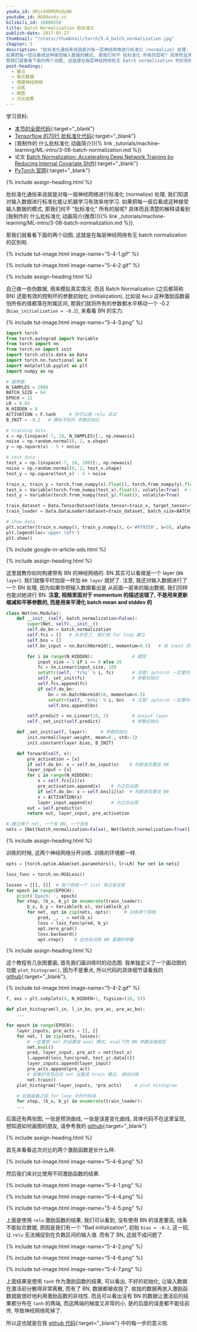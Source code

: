 ```yaml
---
youku_id: XMjc4ODM5MzQyNA
youtube_id: NGO0oxdz-zs
bilibili_id: 16000550
title: Batch Normalization 批标准化
publish-date: 2017-05-27
thumbnail: "/static/thumbnail/torch/5.4_batch_normalization.jpg"
chapter: 5
description: "批标准化通俗来说就是对每一层神经网络进行标准化 (normalize) 处理, 我们知道对输入数据进行标准化能让机器学习有效率地学习.
如果把每一层后看成这种接受输入数据的模式, 那我们何不 批标准化 所有的层呢? 具体而且清楚的解释请看到 我制作的 什么批标准化 动画简介(推荐).
那我们就看看下面的两个动图, 这就是在每层神经网络有无 batch normalization 的区别啦."
post-headings:
  - 要点
  - 做点数据
  - 搭建神经网络
  - 训练
  - 画图
  - 对比结果
---
```



学习资料:
  * [本节的全部代码](https://github.com/MorvanZhou/PyTorch-Tutorial/blob/master/tutorial-contents/504_batch_normalization.py){:target="_blank"}
  * [Tensorflow 的70行 批标准化代码](https://github.com/MorvanZhou/Tensorflow-Tutorial/blob/master/tutorial-contents/502_batch_normalization.py){:target="_blank"}
  * [我制作的 什么批标准化 动画简介]({% link _tutorials/machine-learning/ML-intro/3-08-batch-normalization.md %})
  * 论文 [Batch Normalization: Accelerating Deep Network Training by Reducing Internal Covariate Shift](https://arxiv.org/abs/1502.03167){:target="_blank"}
  * [PyTorch 官网](http://pytorch.org/){:target="_blank"}

{% include assign-heading.html %}

批标准化通俗来说就是对每一层神经网络进行标准化 (normalize) 处理, 我们知道对输入数据进行标准化能让机器学习有效率地学习.
如果把每一层后看成这种接受输入数据的模式, 那我们何不 "批标准化" 所有的层呢? 具体而且清楚的解释请看到 [我制作的 什么批标准化 动画简介(推荐)]({% link _tutorials/machine-learning/ML-intro/3-08-batch-normalization.md %}).

那我们就看看下面的两个动图, 这就是在每层神经网络有无 batch normalization 的区别啦.

{% include tut-image.html image-name="5-4-1.gif" %}

{% include tut-image.html image-name="5-4-2.gif" %}





{% include assign-heading.html %}

自己做一些伪数据, 用来模拟真实情况. 而且 Batch Normalization (之后都简称BN) 还能有效的控制坏的参数初始化 (initialization),
比如说 `ReLU` 这种激励函数最怕所有的值都落在附属区间, 那我们就将所有的参数都水平移动一个 -0.2 (`bias_initialization = -0.2`),
来看看 BN 的实力.

{% include tut-image.html image-name="5-4-3.png" %}


```python
import torch
from torch.autograd import Variable
from torch import nn
from torch.nn import init
import torch.utils.data as Data
import torch.nn.functional as F
import matplotlib.pyplot as plt
import numpy as np

# 超参数
N_SAMPLES = 2000
BATCH_SIZE = 64
EPOCH = 12
LR = 0.03
N_HIDDEN = 8
ACTIVATION = F.tanh     # 你可以换 relu 试试
B_INIT = -0.2   # 模拟不好的 参数初始化

# training data
x = np.linspace(-7, 10, N_SAMPLES)[:, np.newaxis]
noise = np.random.normal(0, 2, x.shape)
y = np.square(x) - 5 + noise

# test data
test_x = np.linspace(-7, 10, 200)[:, np.newaxis]
noise = np.random.normal(0, 2, test_x.shape)
test_y = np.square(test_x) - 5 + noise

train_x, train_y = torch.from_numpy(x).float(), torch.from_numpy(y).float()
test_x = Variable(torch.from_numpy(test_x).float(), volatile=True)  # volatile=True 不进行梯度计算
test_y = Variable(torch.from_numpy(test_y).float(), volatile=True)

train_dataset = Data.TensorDataset(data_tensor=train_x, target_tensor=train_y)
train_loader = Data.DataLoader(dataset=train_dataset, batch_size=BATCH_SIZE, shuffle=True, num_workers=2,)

# show data
plt.scatter(train_x.numpy(), train_y.numpy(), c='#FF9359', s=50, alpha=0.2, label='train')
plt.legend(loc='upper left')
plt.show()
```

{% include google-in-article-ads.html %}

{% include assign-heading.html %}

这里就教你如何构建带有 BN 的神经网络的. BN 其实可以看做是一个 layer (`BN layer`).
我们就像平时加层一样加 `BN layer` 就好了. 注意, 我还对输入数据进行了一个 BN 处理, 因为如果你把输入数据看出是
从前面一层来的输出数据, 我们同样也能对她进行 BN. **注意, 视频里面对于 momentum 的描述说错了,
不是用来更新缩减和平移参数的, 而是用来平滑化 batch mean and stddev 的**

```python
class Net(nn.Module):
    def __init__(self, batch_normalization=False):
        super(Net, self).__init__()
        self.do_bn = batch_normalization
        self.fcs = []   # 太多层了, 我们用 for loop 建立
        self.bns = []
        self.bn_input = nn.BatchNorm1d(1, momentum=0.5)   # 给 input 的 BN

        for i in range(N_HIDDEN):               # 建层
            input_size = 1 if i == 0 else 10
            fc = nn.Linear(input_size, 10)
            setattr(self, 'fc%i' % i, fc)       # 注意! pytorch 一定要你将层信息变成 class 的属性! 我在这里花了2天时间发现了这个 bug
            self._set_init(fc)                  # 参数初始化
            self.fcs.append(fc)
            if self.do_bn:
                bn = nn.BatchNorm1d(10, momentum=0.5)
                setattr(self, 'bn%i' % i, bn)   # 注意! pytorch 一定要你将层信息变成 class 的属性! 我在这里花了2天时间发现了这个 bug
                self.bns.append(bn)

        self.predict = nn.Linear(10, 1)         # output layer
        self._set_init(self.predict)            # 参数初始化

    def _set_init(self, layer):     # 参数初始化
        init.normal(layer.weight, mean=0., std=.1)
        init.constant(layer.bias, B_INIT)

    def forward(self, x):
        pre_activation = [x]
        if self.do_bn: x = self.bn_input(x)    # 判断是否要加 BN
        layer_input = [x]
        for i in range(N_HIDDEN):
            x = self.fcs[i](x)
            pre_activation.append(x)    # 为之后出图
            if self.do_bn: x = self.bns[i](x)  # 判断是否要加 BN
            x = ACTIVATION(x)
            layer_input.append(x)       # 为之后出图
        out = self.predict(x)
        return out, layer_input, pre_activation

# 建立两个 net, 一个有 BN, 一个没有
nets = [Net(batch_normalization=False), Net(batch_normalization=True)]
```

{% include assign-heading.html %}

训练的时候, 这两个神经网络分开训练. 训练的环境都一样.

```python
opts = [torch.optim.Adam(net.parameters(), lr=LR) for net in nets]

loss_func = torch.nn.MSELoss()

losses = [[], []]  # 每个网络一个 list 来记录误差
for epoch in range(EPOCH):
    print('Epoch: ', epoch)
    for step, (b_x, b_y) in enumerate(train_loader):
        b_x, b_y = Variable(b_x), Variable(b_y)
        for net, opt in zip(nets, opts):     # 训练两个网络
            pred, _, _ = net(b_x)
            loss = loss_func(pred, b_y)
            opt.zero_grad()
            loss.backward()
            opt.step()    # 这也会训练 BN 里面的参数
```


{% include assign-heading.html %}

这个教程有几张图要画, 首先我们画训练时的动态图. 我单独定义了一个画动图的功能 `plot_histogram()`,
因为不是重点, 所以代码的具体细节请看我的 [github](https://github.com/MorvanZhou/PyTorch-Tutorial/blob/master/tutorial-contents/504_batch_normalization.py){:target="_blank"},

{% include tut-image.html image-name="5-4-2.gif" %}

```python
f, axs = plt.subplots(4, N_HIDDEN+1, figsize=(10, 5))

def plot_histogram(l_in, l_in_bn, pre_ac, pre_ac_bn):
    ...

for epoch in range(EPOCH):
    layer_inputs, pre_acts = [], []
    for net, l in zip(nets, losses):
        # 一定要把 net 的设置成 eval 模式, eval下的 BN 参数会被固定
        net.eval()
        pred, layer_input, pre_act = net(test_x)
        l.append(loss_func(pred, test_y).data[0])
        layer_inputs.append(layer_input)
        pre_acts.append(pre_act)
        # 收集好信息后将 net 设置成 train 模式, 继续训练
        net.train()
    plot_histogram(*layer_inputs, *pre_acts)     # plot histogram

    # 后面接着之前 for loop 中的代码来
    for step, (b_x, b_y) in enumerate(train_loader):
    ...
```

后面还有两张图, 一张是预测曲线, 一张是误差变化曲线, 具体代码不在这里呈现, 想知道如何画图的朋友,
请参考我的 [github](https://github.com/MorvanZhou/PyTorch-Tutorial/blob/master/tutorial-contents/504_batch_normalization.py){:target="_blank"}




{% include assign-heading.html %}

首先来看看这次对比的两个激励函数是长什么样:

{% include tut-image.html image-name="5-4-8.png" %}

然后我们来对比使用不同激励函数的结果.

{% include tut-image.html image-name="5-4-1.png" %}

{% include tut-image.html image-name="5-4-4.png" %}

{% include tut-image.html image-name="5-4-5.png" %}

上面是使用 `relu` 激励函数的结果, 我们可以看到, 没有使用 BN 的误差要高, 线条不能拟合数据,
原因是我们有一个 "Bad initialization", 初始 `bias = -0.2`, 这一招, 让 `relu` 无法捕捉到在负数区间的输入值.
而有了 BN, 这就不成问题了.



{% include tut-image.html image-name="5-4-2.png" %}

{% include tut-image.html image-name="5-4-6.png" %}

{% include tut-image.html image-name="5-4-7.png" %}

上面结果是使用 `tanh` 作为激励函数的结果, 可以看出, 不好的初始化, 让输入数据在激活前分散得非常离散, 而有了 BN, 数据都被收拢了.
收拢的数据再放入激励函数就能很好地利用激励函数的非线性. 而且可以看出没有 BN 的数据让激活后的结果都分布在 `tanh` 的两端,
而这两端的梯度又非常的小, 是的后面的误差都不能往前传, 导致神经网络死掉了.

所以这也就是在我 [github 代码](https://github.com/MorvanZhou/PyTorch-Tutorial/blob/master/tutorial-contents/504_batch_normalization.py){:target="_blank"} 中的每一步的意义啦.


